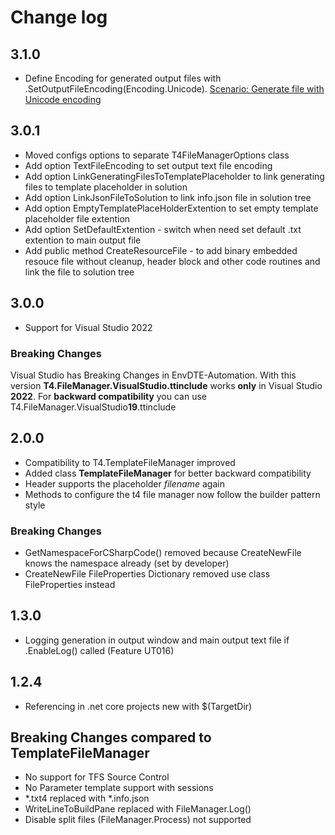 # Change log

## 3.1.0

- Define Encoding for generated output files with .SetOutputFileEncoding(Encoding.Unicode). [Scenario: Generate file with Unicode encoding](https://github.com/databinding-gmbh/T4.FileManager.VisualStudio/blob/master/tests/T4.FileManager.NetCore.AcceptanceCriteria/Features/UT001-Generate_Code.feature) 

## 3.0.1
- Moved configs options to separate T4FileManagerOptions class
- Add option TextFileEncoding to set output text file encoding
- Add option LinkGeneratingFilesToTemplatePlaceholder to link generating files to template placeholder in solution
- Add option LinkJsonFileToSolution to link info.json file in solution tree
- Add option EmptyTemplatePlaceHolderExtention to set empty template placeholder file extention
- Add option SetDefaultExtention - switch when need set default .txt extention to main output file
- Add public method CreateResourceFile - to add binary embedded resouce file without cleanup, header block and other code routines and link the file to solution tree

## 3.0.0

- Support for Visual Studio 2022

### Breaking Changes

Visual Studio has Breaking Changes in EnvDTE-Automation. With this version **T4.FileManager.VisualStudio.ttinclude** works **only** in Visual Studio **2022**.
For **backward compatibility** you can use T4.FileManager.VisualStudio**19**.ttinclude

## 2.0.0

- Compatibility to T4.TemplateFileManager improved
- Added class **TemplateFileManager** for better backward compatibility
- Header supports the placeholder $filename$ again
- Methods to configure the t4 file manager now follow the builder pattern style

### Breaking Changes

- GetNamespaceForCSharpCode() removed because CreateNewFile knows the namespace already (set by developer)
- CreateNewFile FileProperties Dictionary removed use class FileProperties instead

## 1.3.0

- Logging generation in output window and main output text file if .EnableLog() called (Feature UT016)

## 1.2.4

- Referencing in .net core projects new with $(TargetDir)

## Breaking Changes compared to TemplateFileManager

- No support for TFS Source Control
- No Parameter template support with sessions
- *.txt4 replaced with *.info.json
- WriteLineToBuildPane replaced with FileManager.Log()
- Disable split files (FileManager.Process) not supported

